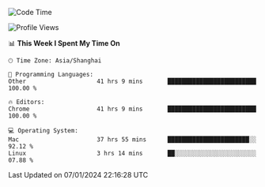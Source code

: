 <!--START_SECTION:waka-->
![Code Time](http://img.shields.io/badge/Code%20Time-1%2C768%20hrs%2044%20mins-blue)

![Profile Views](http://img.shields.io/badge/Profile%20Views-0-blue)

📊 **This Week I Spent My Time On** 

```text
🕑︎ Time Zone: Asia/Shanghai

💬 Programming Languages: 
Other                    41 hrs 9 mins       █████████████████████████   100.00 % 

🔥 Editors: 
Chrome                   41 hrs 9 mins       █████████████████████████   100.00 % 

💻 Operating System: 
Mac                      37 hrs 55 mins      ███████████████████████░░   92.12 % 
Linux                    3 hrs 14 mins       ██░░░░░░░░░░░░░░░░░░░░░░░   07.88 % 
```


 Last Updated on 07/01/2024 22:16:28 UTC
<!--END_SECTION:waka-->